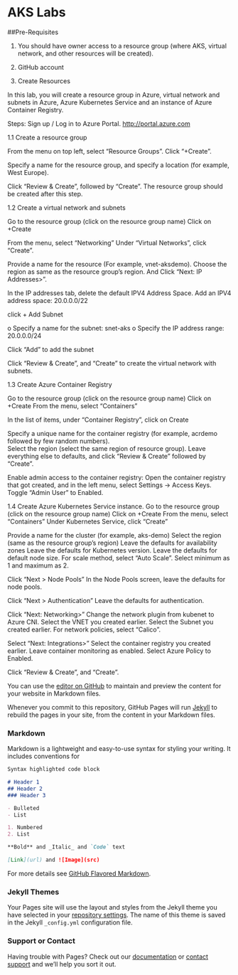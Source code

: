 # AKS Labs

##Pre-Requisites

1.	You should have owner access to a resource group (where AKS, virtual network, and other resources will be created). 
2.	GitHub account 

1.	Create Resources

In this lab, you will create a resource group in Azure, virtual network and subnets in Azure, Azure Kubernetes Service and an instance of Azure Container Registry.  

Steps: 
Sign up / Log in to Azure Portal.
http://portal.azure.com 

1.1 Create a resource group 

From the menu on top left, select “Resource Groups”. Click “+Create”.

 

Specify a name for the resource group, and specify a location (for example, West Europe). 

 

Click “Review & Create”, followed by “Create”. The resource group should be created after this step.  

1.2 Create a virtual network and subnets 

Go to the resource group (click on the resource group name) 
Click on +Create

From the menu, select “Networking”
Under “Virtual Networks”, click “Create”. 

 


Provide a name for the resource (For example, vnet-aksdemo). Choose the region as same as the resource group’s region. And Click “Next: IP Addresses>”.

  

In the IP addresses tab, delete the default IPV4 Address Space. 
Add an IPV4 address space: 20.0.0.0/22

click + Add Subnet 

o	Specify a name for the subnet:  snet-aks
o	Specify the IP address range: 20.0.0.0/24

Click “Add” to add the subnet

 
 

Click “Review & Create”, and “Create” to create the virtual network with subnets. 

1.3 Create Azure Container Registry 

Go to the resource group (click on the resource group name) 
Click on +Create
From the menu, select “Containers”
 


In the list of items, under “Container Registry”, click on Create

 

Specify a unique name for the container registry (for example, acrdemo followed by few random numbers).  
Select the region (select the same region of resource group). 
Leave everything else to defaults, and click “Review & Create” followed by “Create”.

 

Enable admin access to the container registry: 
Open the container registry that got created, and in the left menu, select Settings -> Access Keys. 
Toggle “Admin User” to Enabled. 
 

1.4	Create Azure Kubernetes Service instance. 
Go to the resource group (click on the resource group name) 
Click on +Create
From the menu, select “Containers”
Under Kubernetes Service, click “Create”

 


Provide a name for the cluster (for example, aks-demo)
Select the region (same as the resource group’s region)
Leave the defaults for availability zones
Leave the defaults for Kubernetes version. 
Leave the defaults for default node size. 
For scale method, select “Auto Scale”. Select minimum as 1 and maximum as 2. 
 

Click “Next > Node Pools”
In the Node Pools screen, leave the defaults for node pools. 

 

Click “Next > Authentication”
Leave the defaults for authentication. 

 

Click “Next: Networking>”
Change the network plugin from kubenet to Azure CNI. 
Select the VNET you created earlier. 
Select the Subnet you created earlier.
For network policies, select “Calico”. 
 

Select “Next: Integrations>”
Select the container registry you created earlier. 
Leave container monitoring as enabled. 
Select Azure Policy to Enabled. 

 

Click “Review & Create”, and “Create”. 



You can use the [editor on GitHub](https://github.com/francisnazareth/aksworkshop.github.io/edit/gh-pages/index.md) to maintain and preview the content for your website in Markdown files.

Whenever you commit to this repository, GitHub Pages will run [Jekyll](https://jekyllrb.com/) to rebuild the pages in your site, from the content in your Markdown files.

### Markdown

Markdown is a lightweight and easy-to-use syntax for styling your writing. It includes conventions for

```markdown
Syntax highlighted code block

# Header 1
## Header 2
### Header 3

- Bulleted
- List

1. Numbered
2. List

**Bold** and _Italic_ and `Code` text

[Link](url) and ![Image](src)
```

For more details see [GitHub Flavored Markdown](https://guides.github.com/features/mastering-markdown/).

### Jekyll Themes

Your Pages site will use the layout and styles from the Jekyll theme you have selected in your [repository settings](https://github.com/francisnazareth/aksworkshop.github.io/settings/pages). The name of this theme is saved in the Jekyll `_config.yml` configuration file.

### Support or Contact

Having trouble with Pages? Check out our [documentation](https://docs.github.com/categories/github-pages-basics/) or [contact support](https://support.github.com/contact) and we’ll help you sort it out.
